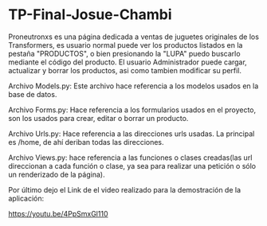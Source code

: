 # TP-Final-Josue-Chambi

Proneutronxs es una página dedicada a ventas de juguetes originales de los Transformers, es usuario normal puede ver los productos listados en la pestaña "PRODUCTOS", o bien presionando la "LUPA" puedo buscarlo mediante el código del producto.
El usuario Administrador puede cargar, actualizar y borrar los productos, asi como tambien modificar su perfil.

Archivo Models.py: Este archivo hace referencia a los modelos usados en la base de datos.

Archivo Forms.py: Hace referencia a los formularios usados en el proyecto, son los usados para crear, editar o borrar un producto.

Archivo Urls.py: Hace referencia a las direcciones urls usadas. La principal es /home, de ahí deriban todas las direcciones.

Archivo Views.py: hace referencia a las funciones o clases creadas(las url direccionan a cada función o clase, ya sea para realizar una petición o sólo un renderizado de la página).


Por último dejo el Link de el video realizado para la demostración de la aplicación:

https://youtu.be/4PpSmxGl110
